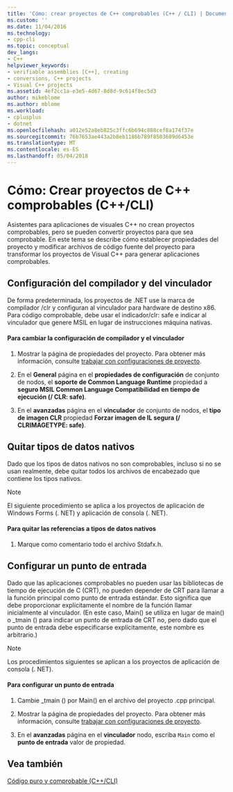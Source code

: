 ```yaml
---
title: 'Cómo: crear proyectos de C++ comprobables (C++ / CLI) | Documentos de Microsoft'
ms.custom: ''
ms.date: 11/04/2016
ms.technology:
- cpp-cli
ms.topic: conceptual
dev_langs:
- C++
helpviewer_keywords:
- verifiable assemblies [C++], creating
- conversions, C++ projects
- Visual C++ projects
ms.assetid: 4ef2cc1a-e3e5-4d67-8d8d-9c614f8ec5d3
author: mikeblome
ms.author: mblome
ms.workload:
- cplusplus
- dotnet
ms.openlocfilehash: a012e52a8eb825c3ffc6b694c888cef8a174f37e
ms.sourcegitcommit: 76b7653ae443a2b8eb1186b789f8503609d6453e
ms.translationtype: MT
ms.contentlocale: es-ES
ms.lasthandoff: 05/04/2018
---
```

# <a name="how-to-create-verifiable-c-projects-ccli"></a>Cómo: Crear proyectos de C++ comprobables (C++/CLI)
Asistentes para aplicaciones de visuales C++ no crean proyectos comprobables, pero se pueden convertir proyectos para que sea comprobable. En este tema se describe cómo establecer propiedades del proyecto y modificar archivos de código fuente del proyecto para transformar los proyectos de Visual C++ para generar aplicaciones comprobables.  
  
## <a name="compiler-and-linker-settings"></a>Configuración del compilador y del vinculador  
 De forma predeterminada, los proyectos de .NET use la marca de compilador /clr y configuran al vinculador para hardware de destino x86. Para código comprobable, debe usar el indicador/clr: safe e indicar al vinculador que genere MSIL en lugar de instrucciones máquina nativas.  
  
#### <a name="to-change-the-compiler-and-linker-settings"></a>Para cambiar la configuración de compilador y el vinculador  
  
1.  Mostrar la página de propiedades del proyecto. Para obtener más información, consulte [trabajar con configuraciones de proyecto](../ide/working-with-project-properties.md).  
  
2.  En el **General** página en el **propiedades de configuración** de conjunto de nodos, el **soporte de Common Language Runtime** propiedad a **seguro MSIL Common Language Compatibilidad en tiempo de ejecución (/ CLR: safe)**.  
  
3.  En el **avanzadas** página en el **vinculador** de conjunto de nodos, el **tipo de imagen CLR** propiedad **Forzar imagen de IL segura (/ CLRIMAGETYPE: safe)**.  
  
## <a name="removing-native-data-types"></a>Quitar tipos de datos nativos  
 Dado que los tipos de datos nativos no son comprobables, incluso si no se usan realmente, debe quitar todos los archivos de encabezado que contiene los tipos nativos.  
  
> [!NOTE]
>  El siguiente procedimiento se aplica a los proyectos de aplicación de Windows Forms (. NET) y aplicación de consola (. NET).  
  
#### <a name="to-remove-references-to-native-data-types"></a>Para quitar las referencias a tipos de datos nativos  
  
1.  Marque como comentario todo el archivo Stdafx.h.  
  
## <a name="configuring-an-entry-point"></a>Configurar un punto de entrada  
 Dado que las aplicaciones comprobables no pueden usar las bibliotecas de tiempo de ejecución de C (CRT), no pueden depender de CRT para llamar a la función principal como punto de entrada estándar. Esto significa que debe proporcionar explícitamente el nombre de la función llamar inicialmente al vinculador. (En este caso, Main() se utiliza en lugar de main() o _tmain () para indicar un punto de entrada de CRT no, pero dado que el punto de entrada debe especificarse explícitamente, este nombre es arbitrario.)  
  
> [!NOTE]
>  Los procedimientos siguientes se aplican a los proyectos de aplicación de consola (. NET).  
  
#### <a name="to-configure-an-entry-point"></a>Para configurar un punto de entrada  
  
1.  Cambie _tmain () por Main() en el archivo del proyecto .cpp principal.  
  
2.  Mostrar la página de propiedades del proyecto. Para obtener más información, consulte [trabajar con configuraciones de proyecto](../ide/working-with-project-properties.md).  
  
3.  En el **avanzadas** página en el **vinculador** nodo, escriba `Main` como el **punto de entrada** valor de propiedad.  
  
## <a name="see-also"></a>Vea también  
 [Código puro y comprobable (C++/CLI)](../dotnet/pure-and-verifiable-code-cpp-cli.md)